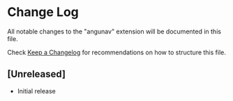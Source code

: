 # Change Log

All notable changes to the "angunav" extension will be documented in this file.

Check [Keep a Changelog](http://keepachangelog.com/) for recommendations on how to structure this file.

## [Unreleased]

- Initial release